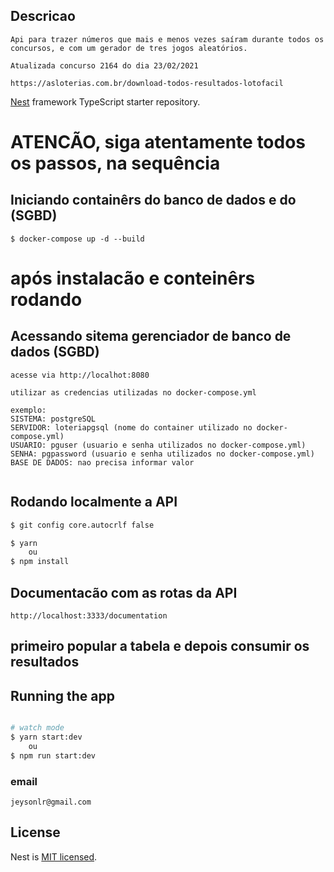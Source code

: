 ## Descricao
```
Api para trazer números que mais e menos vezes saíram durante todos os concursos, e com um gerador de tres jogos aleatórios.

Atualizada concurso 2164 do dia 23/02/2021

https://asloterias.com.br/download-todos-resultados-lotofacil
```

[Nest](https://github.com/nestjs/nest) framework TypeScript starter repository.

# ATENCÃO, siga atentamente todos os passos, na sequência

## Iniciando containêrs do banco de dados e do (SGBD)
```
$ docker-compose up -d --build

```
# após instalacão e conteinêrs rodando
## Acessando sitema gerenciador de banco de dados (SGBD)
```
acesse via http://localhot:8080

utilizar as credencias utilizadas no docker-compose.yml

exemplo:
SISTEMA: postgreSQL
SERVIDOR: loteriapgsql (nome do container utilizado no docker-compose.yml)
USUARIO: pguser (usuario e senha utilizados no docker-compose.yml)
SENHA: pgpassword (usuario e senha utilizados no docker-compose.yml)
BASE DE DADOS: nao precisa informar valor


```

## Rodando localmente a API

```bash
$ git config core.autocrlf false

$ yarn
    ou
$ npm install
```

## Documentacão com as rotas da API
```
http://localhost:3333/documentation
```

## primeiro popular a tabela e depois consumir os resultados

## Running the app

```bash

# watch mode
$ yarn start:dev
    ou
$ npm run start:dev

```

### email
``
jeysonlr@gmail.com
``

## License

Nest is [MIT licensed](LICENSE).
